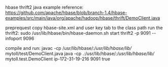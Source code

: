 hbase thrift2 java example reference: https://github.com/apache/hbase/blob/branch-1.4/hbase-examples/src/main/java/org/apache/hadoop/hbase/thrift/DemoClient.java

preprequest
copy hbase-site.xml and user key tab to the class path
run the thrift2:
sudo /usr/lib/hbase/bin/hbase-daemon.sh start thrift2 -p 9091 --infoport 9096


compile and run:
javac -cp /usr/lib/hbase/*:/usr/lib/hbase/lib/* mytoll/test/DemoClient.java
java -cp .:/usr/lib/hbase/*:/usr/lib/hbase/lib/* mytoll.test.DemoClient ip-172-31-19-216 9091 true
